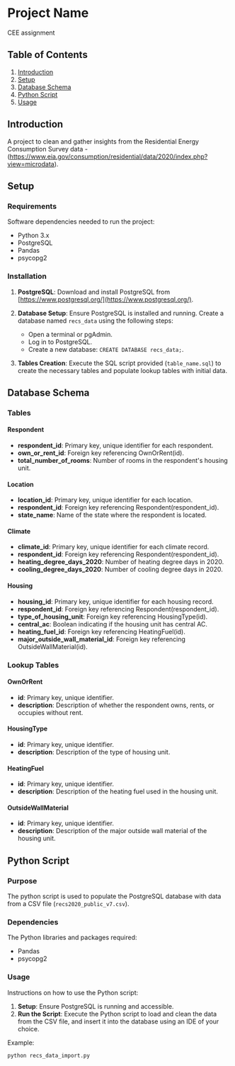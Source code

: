 # Project Name

CEE assignment

## Table of Contents

1. [Introduction](#introduction)
2. [Setup](#setup)
3. [Database Schema](#database-schema)
4. [Python Script](#python-script)
5. [Usage](#usage)

## Introduction

A project to clean and gather insights from the Residential Energy Consumption Survey data - (https://www.eia.gov/consumption/residential/data/2020/index.php?view=microdata).

## Setup

### Requirements

Software dependencies needed to run the project:
- Python 3.x
- PostgreSQL
- Pandas
- psycopg2

### Installation

1. **PostgreSQL**: Download and install PostgreSQL from [https://www.postgresql.org/](https://www.postgresql.org/).

2. **Database Setup**: Ensure PostgreSQL is installed and running. Create a database named `recs_data` using the following steps:
   - Open a terminal or pgAdmin.
   - Log in to PostgreSQL.
   - Create a new database: `CREATE DATABASE recs_data;`.

3. **Tables Creation**: Execute the SQL script provided (`table_name.sql`) to create the necessary tables and populate lookup tables with initial data.

## Database Schema

### Tables

#### Respondent
- **respondent_id**: Primary key, unique identifier for each respondent.
- **own_or_rent_id**: Foreign key referencing OwnOrRent(id).
- **total_number_of_rooms**: Number of rooms in the respondent's housing unit.

#### Location
- **location_id**: Primary key, unique identifier for each location.
- **respondent_id**: Foreign key referencing Respondent(respondent_id).
- **state_name**: Name of the state where the respondent is located.

#### Climate
- **climate_id**: Primary key, unique identifier for each climate record.
- **respondent_id**: Foreign key referencing Respondent(respondent_id).
- **heating_degree_days_2020**: Number of heating degree days in 2020.
- **cooling_degree_days_2020**: Number of cooling degree days in 2020.

#### Housing
- **housing_id**: Primary key, unique identifier for each housing record.
- **respondent_id**: Foreign key referencing Respondent(respondent_id).
- **type_of_housing_unit**: Foreign key referencing HousingType(id).
- **central_ac**: Boolean indicating if the housing unit has central AC.
- **heating_fuel_id**: Foreign key referencing HeatingFuel(id).
- **major_outside_wall_material_id**: Foreign key referencing OutsideWallMaterial(id).

### Lookup Tables

#### OwnOrRent
- **id**: Primary key, unique identifier.
- **description**: Description of whether the respondent owns, rents, or occupies without rent.

#### HousingType
- **id**: Primary key, unique identifier.
- **description**: Description of the type of housing unit.

#### HeatingFuel
- **id**: Primary key, unique identifier.
- **description**: Description of the heating fuel used in the housing unit.

#### OutsideWallMaterial
- **id**: Primary key, unique identifier.
- **description**: Description of the major outside wall material of the housing unit.

## Python Script

### Purpose

The python script is used to populate the PostgreSQL database with data from a CSV file (`recs2020_public_v7.csv`).

### Dependencies

The Python libraries and packages required:
- Pandas
- psycopg2

### Usage

Instructions on how to use the Python script:
1. **Setup**: Ensure PostgreSQL is running and accessible.
2. **Run the Script**: Execute the Python script to load and clean the data from the CSV file, and insert it into the database using an IDE of your choice.

Example:
```bash
python recs_data_import.py
